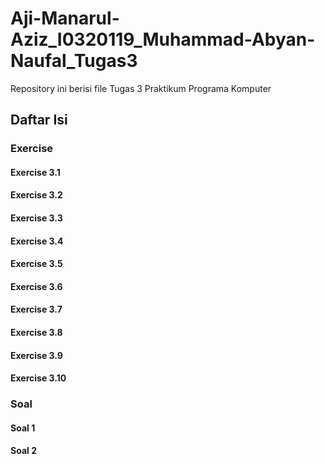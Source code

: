 # Aji-Manarul-Aziz_I0320119_Muhammad-Abyan-Naufal_Tugas3
Repository ini berisi file Tugas 3 Praktikum Programa Komputer

## Daftar Isi


### Exercise
#### Exercise 3.1
#### Exercise 3.2
#### Exercise 3.3
#### Exercise 3.4
#### Exercise 3.5
#### Exercise 3.6
#### Exercise 3.7
#### Exercise 3.8
#### Exercise 3.9
#### Exercise 3.10

### Soal
#### Soal 1
#### Soal 2
